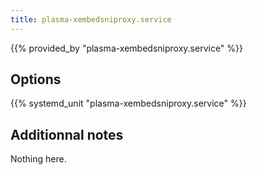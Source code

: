 ```yaml
---
title: plasma-xembedsniproxy.service
---
```


{{% provided_by "plasma-xembedsniproxy.service" %}}

## Options

{{% systemd_unit "plasma-xembedsniproxy.service" %}}

## Additionnal notes

Nothing here.